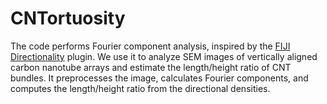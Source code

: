 # CNTortuosity
The code performs Fourier component analysis, inspired by the [FIJI Directionality](https://github.com/fiji/Directionality) plugin. We use it to analyze SEM images of vertically aligned carbon nanotube arrays and estimate the length/height ratio of CNT bundles. It preprocesses the image, calculates Fourier components, and computes the length/height ratio from the directional densities.
